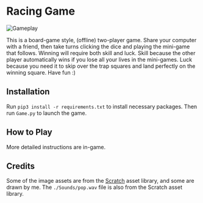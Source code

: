 # Racing Game

![Gameplay](https://github.com/A-Paint-Brush/Racing-Game/assets/96622265/e92c60da-c198-4ee6-be45-61301a19390e)

This is a board-game style, (offline) two-player game. Share your computer with a friend, then take turns clicking the dice and playing the mini-game that follows. Winning will require both skill and luck. Skill because the other player automatically wins if you lose all your lives in the mini-games. Luck because you need it to skip over the trap squares and land perfectly on the winning square. Have fun :)

## Installation

Run `pip3 install -r requirements.txt` to install necessary packages. Then run `Game.py` to launch the game.

## How to Play

More detailed instructions are in-game.

## Credits

Some of the image assets are from the [Scratch](https://scratch.mit.edu) asset library, and some are drawn by me. The `./Sounds/pop.wav` file is also from the Scratch asset library.
